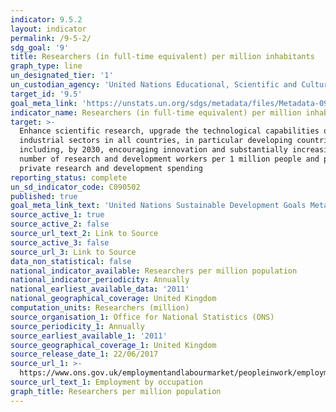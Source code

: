 ```yaml
---
indicator: 9.5.2
layout: indicator
permalink: /9-5-2/
sdg_goal: '9'
title: Researchers (in full-time equivalent) per million inhabitants
graph_type: line
un_designated_tier: '1'
un_custodian_agency: 'United Nations Educational, Scientific and Cultural Organization (UNESCO)'
target_id: '9.5'
goal_meta_link: 'https://unstats.un.org/sdgs/metadata/files/Metadata-09-05-02.pdf'
indicator_name: Researchers (in full-time equivalent) per million inhabitants
target: >-
  Enhance scientific research, upgrade the technological capabilities of
  industrial sectors in all countries, in particular developing countries,
  including, by 2030, encouraging innovation and substantially increasing the
  number of research and development workers per 1 million people and public and
  private research and development spending
reporting_status: complete
un_sd_indicator_code: C090502
published: true
goal_meta_link_text: 'United Nations Sustainable Development Goals Metadata: 9.5.2'
source_active_1: true
source_active_2: false
source_url_text_2: Link to Source
source_active_3: false
source_url_3: Link to Source
data_non_statistical: false
national_indicator_available: Researchers per million population
national_indicator_periodicity: Annually
national_earliest_available_data: '2011'
national_geographical_coverage: United Kingdom
computation_units: Researchers (million)
source_organisation_1: Office for National Statistics (ONS)
source_periodicity_1: Annually
source_earliest_available_1: '2011'
source_geographical_coverage_1: United Kingdom
source_release_date_1: 22/06/2017
source_url_1: >-
  https://www.ons.gov.uk/employmentandlabourmarket/peopleinwork/employmentandemployeetypes/datasets/employmentbyoccupationemp04
source_url_text_1: Employment by occupation
graph_title: Researchers per million population
---
```

